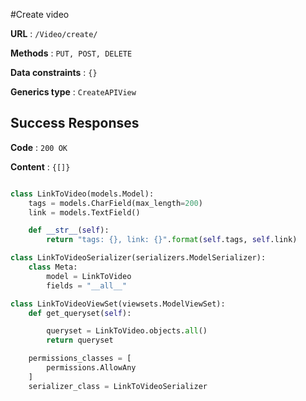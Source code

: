 #Create video

**URL** : `/Video/create/`

**Methods** : `PUT, POST, DELETE`

**Data constraints** : `{}`

**Generics type** : `CreateAPIView`

## Success Responses

**Code** : `200 OK`

**Content** : `{[]}`

```python

class LinkToVideo(models.Model):
    tags = models.CharField(max_length=200)
    link = models.TextField()

    def __str__(self):
        return "tags: {}, link: {}".format(self.tags, self.link)
```

```python
class LinkToVideoSerializer(serializers.ModelSerializer):
    class Meta:
        model = LinkToVideo
        fields = "__all__"

```

```python
class LinkToVideoViewSet(viewsets.ModelViewSet):
    def get_queryset(self):

        queryset = LinkToVideo.objects.all()
        return queryset

    permissions_classes = [
        permissions.AllowAny
    ]
    serializer_class = LinkToVideoSerializer
```

